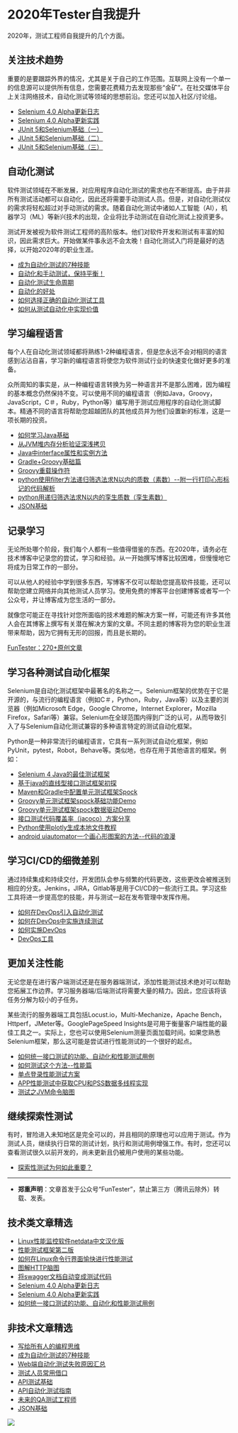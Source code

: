 # 2020年Tester自我提升



2020年，测试工程师自我提升的几个方面。

## 关注技术趋势

重要的是要跟踪外界的情况，尤其是关于自己的工作范围。互联网上没有一个单一的信息源可以提供所有信息，您需要花费精力去发现那些“金矿”。在社交媒体平台上关注网络技术，自动化测试等领域的思想前沿。您还可以加入社区/讨论组。

- [Selenium 4.0 Alpha更新日志](https://mp.weixin.qq.com/s/tU7sm-pcbpRNwDU9D3OVTQ)
- [Selenium 4.0 Alpha更新实践](https://mp.weixin.qq.com/s/yT9wpO5o5aWBUus494TIHw)
- [JUnit 5和Selenium基础（一）](https://mp.weixin.qq.com/s/ehBRf7st-OxeuvI_0yW3OQ)
- [JUnit 5和Selenium基础（二）](https://mp.weixin.qq.com/s/Gt82cPmS2iX-DhKXTXiy8g)
- [JUnit 5和Selenium基础（三）](https://mp.weixin.qq.com/s/8YkonXTYgAV5-pLs9yEAVw)

## 自动化测试

软件测试领域在不断发展，对应用程序自动化测试的需求也在不断提高。由于并非所有测试活动都可以自动化，因此还将需要手动测试人员。但是，对自动化测试仪的需求将轻松超过对手动测试的需求。随着自动化测试中诸如人工智能（AI），机器学习（ML）等新兴技术的出现，企业将比手动测试在自动化测试上投资更多。

测试开发被视为软件测试工程师的高阶版本。他们对软件开发和测试有丰富的知识，因此需求巨大。开始做某件事永远不会太晚！自动化测试入门将是最好的选择，以开始2020年的职业生涯。

- [成为自动化测试的7种技能](https://mp.weixin.qq.com/s/e-HAGMO0JLR7VBBWLvk0dQ)
- [自动化和手动测试，保持平衡！](https://mp.weixin.qq.com/s/mMr_4C98W_FOkks2i2TiCg)
- [自动化测试生命周期](https://mp.weixin.qq.com/s/SH-vb2RagYQ3sfCY8QM5ew)
- [自动化的好处](https://mp.weixin.qq.com/s/7MpWQhtozaTrlUMo1oRSBg)
- [如何选择正确的自动化测试工具](https://mp.weixin.qq.com/s/_Ee78UW9CxRpV5MoTrfgCQ)
- [如何从测试自动化中实现价值](https://mp.weixin.qq.com/s/dj-sJvGjvFMYANfhIVo8jw)

## 学习编程语言

每个人在自动化测试领域都将熟练1-2种编程语言，但是您永远不会对相同的语言感到沾沾自喜，学习新的编程语言将使您为软件测试行业的快速变化做好更多的准备。

众所周知的事实是，从一种编程语言转换为另一种语言并不是那么困难，因为编程的基本概念仍然保持不变。可以使用不同的编程语言（例如Java，Groovy，JavaScript，C＃，Ruby，Python等）编写用于测试应用程序的自动化测试脚本。精通不同的语言将帮助您超越团队的其他成员并为他们设置新的标准，这是一项长期的投资。

- [如何学习Java基础](https://mp.weixin.qq.com/s/FCPStkYoJF67NYln4Lc6xg)
- [从JVM堆内存分析验证深浅拷贝](https://mp.weixin.qq.com/s/SdYDnoau1rjjvPC2SUymBg)
- [Java中interface属性和实例方法](https://mp.weixin.qq.com/s/vrKkM6522tgw3v_cL7R8HA)
- [Gradle+Groovy基础篇](https://mp.weixin.qq.com/s/c2j7G-PoNtAB3oYYDUhCGw)
- [Groovy重载操作符](https://mp.weixin.qq.com/s/4jW06Q4_vjFR9DovRTTuHg)
- [python使用filter方法递归筛选法求N以内的质数（素数）--附一行打印心形标记的代码解析](https://mp.weixin.qq.com/s/D8RfpdIi8smCL8TAzBcNpA)
- [python用递归筛选法求N以内的孪生质数（孪生素数）](https://mp.weixin.qq.com/s/rVY2pTl8So11WCvA9GrFbA)
- [JSON基础](https://mp.weixin.qq.com/s/tnQmAFfFbRloYp8J9TYurw)

## 记录学习

无论所处哪个阶段，我们每个人都有一些值得借鉴的东西。在2020年，请务必在技术博客中记录您的尝试，学习和经验。从一开始撰写博客比较困难，但慢慢地它将成为日常工作的一部分。

可以从他人的经验中学到很多东西，写博客不仅可以帮助您提高软件技能，还可以帮助您建立网络并向其他测试人员学习。使用免费的博客平台创建博客或者写一个公众号，并让博客成为您生活的一部分。

就像您可能正在寻找针对您所面临的技术难题的解决方案一样，可能还有许多其他人会在其博客上撰写有关潜在解决方案的文章。不同主题的博客将为您的职业生涯带来帮助，因为它拥有无形的回报，而且是长期的。

[FunTester：270+原创文章](https://mp.weixin.qq.com/s/PKOYsQQEjO9UUKyzWSC96g)

## 学习各种测试自动化框架

Selenium是自动化测试框架中最著名的名称之一。Selenium框架的优势在于它是开源的，与流行的编程语言（例如C＃，Python，Ruby，Java等）以及主要的浏览器（例如Microsoft Edge，Google Chrome，Internet Explorer，Mozilla Firefox，Safari等）兼容。Selenium在全球范围内得到广泛的认可，从而导致引入了与Selenium自动化测试兼容的多种语言特定的测试自动化框架。

Python是一种非常流行的编程语言，它具有一系列测试自动化框架，例如PyUnit，pytest，Robot，Behave等。类似地，也存在用于其他语言的框架。例如：

- [Selenium 4 Java的最佳测试框架](https://mp.weixin.qq.com/s/MlNyv-kb03gRTcYllxUreA)
- [基于java的直线型接口测试框架初探](https://mp.weixin.qq.com/s/xhg4exdb1G18-nG5E7exkQ)
- [Maven和Gradle中配置单元测试框架Spock](https://mp.weixin.qq.com/s/kL5keijAAZwmq_DO1NDBtw)
- [Groovy单元测试框架spock基础功能Demo](https://mp.weixin.qq.com/s/fQCyIyeQANbu2YP2ML6_8Q)
- [Groovy单元测试框架spock数据驱动Demo](https://mp.weixin.qq.com/s/uCAB7Mxt1JZW229aKp-uVQ)
- [接口测试代码覆盖率（jacoco）方案分享](https://mp.weixin.qq.com/s/D73Sq6NLjeRKN8aCpGLOjQ)
- [Python使用plotly生成本地文件教程](https://mp.weixin.qq.com/s/4dJdIP-g3fF40vX7S31jNg)
- [android uiautomator一个画心形图案的方法--代码的浪漫](https://mp.weixin.qq.com/s/byfAKHxD2i83VHnuaNgIZA)

## 学习CI/CD的细微差别

通过持续集成和持续交付，开发团队会参与频繁的代码更改，这些更改会被推送到相应的分支。Jenkins，JIRA，Gitlab等是用于CI/CD的一些流行工具。学习这些工具将进一步提高您的技能，并与测试一起在发布管理中发挥作用。

- [如何在DevOps引入自动化测试](https://mp.weixin.qq.com/s/MclK3VvMN1dsiXXJO8g7ig)
- [如何在DevOps中实施连续测试](https://mp.weixin.qq.com/s/snPXkH6WEZ2kteYP_-c5_g)
- [如何实施DevOps](https://mp.weixin.qq.com/s/UPIL942eOKR1bY0mbC-42w)
- [DevOps工具](https://mp.weixin.qq.com/s/4r8FoxQyYZ5naowML5Cw-Q)


## 更加关注性能

无论您是在进行客户端测试还是在服务器端测试，添加性能测试技术绝对可以帮助您拓展工作边界。学习服务器端/后端测试将需要大量的精力。因此，您应该将该任务分解为较小的子任务。

某些流行的服务器端工具包括Locust.io，Multi-Mechanize，Apache Bench，Httperf，JMeter等。GooglePageSpeed Insights是可用于衡量客户端性能的最佳工具之一。实际上，您也可以使用Selenium测量页面加载时间。如果您熟悉Selenium框架，那么这可能是尝试进行性能测试的一个很好的起点。

- [如何统一接口测试的功能、自动化和性能测试用例](https://mp.weixin.qq.com/s/1xqtXNVw7BdUa03nVcsMTg)
- [如何测试这个方法--性能篇](https://mp.weixin.qq.com/s/QXl9_9Bj5c191oxkXmByUA)
- [单点登录性能测试方案](https://mp.weixin.qq.com/s/sv8FnvIq44dFEq63LpOD2A)
- [APP性能测试中获取CPU和PSS数据多线程实现](https://mp.weixin.qq.com/s/NiJSZ8VxpdnarbDJjcJziA)
- [测试之JVM命令脑图](https://mp.weixin.qq.com/s/qprqyv0j3SCvGw1HMjbaMQ)

## 继续探索性测试

有时，冒险进入未知地区是完全可以的，并且相同的原理也可以应用于测试。作为测试人员，继续执行日常的测试计划，执行和测试用例增强工作。有时，您还可以查看测试很久以前开发的，尚未更新且仍被用户使用的某些功能。

- [探索性测试为何如此重要？](https://mp.weixin.qq.com/s/nebHPfKbCO0f-G24qCh9wA)

---
* **郑重声明**：文章首发于公众号“FunTester”，禁止第三方（腾讯云除外）转载、发表。

## 技术类文章精选

- [Linux性能监控软件netdata中文汉化版](https://mp.weixin.qq.com/s/fdXtK-5WwKnxjLZdyg6-nA)
- [性能测试框架第二版](https://mp.weixin.qq.com/s/JPyGQ2DRC6EVBmZkxAoVWA)
- [如何在Linux命令行界面愉快进行性能测试](https://mp.weixin.qq.com/s/fwGqBe1SpA2V0lPfAOd04Q)
- [图解HTTP脑图](https://mp.weixin.qq.com/s/100Vm8FVEuXs0x6rDGTipw)
- [将swagger文档自动变成测试代码](https://mp.weixin.qq.com/s/SY8mVenj0zMe5b47GS9VSQ)
 - [Selenium 4.0 Alpha更新日志](https://mp.weixin.qq.com/s/tU7sm-pcbpRNwDU9D3OVTQ)
- [Selenium 4.0 Alpha更新实践](https://mp.weixin.qq.com/s/yT9wpO5o5aWBUus494TIHw)
- [如何统一接口测试的功能、自动化和性能测试用例](https://mp.weixin.qq.com/s/1xqtXNVw7BdUa03nVcsMTg)

## 非技术文章精选

- [写给所有人的编程思维](https://mp.weixin.qq.com/s/Oj33UCnYfbUgzsBzEm2GPQ)
- [成为自动化测试的7种技能](https://mp.weixin.qq.com/s/e-HAGMO0JLR7VBBWLvk0dQ)
- [Web端自动化测试失败原因汇总](https://mp.weixin.qq.com/s/qzFth-Q9e8MTms1M8L5TyA)
- [测试人员常用借口](https://mp.weixin.qq.com/s/0k_Ciud2sOpRb5PPiVzECw)
- [API测试基础](https://mp.weixin.qq.com/s/bkbUEa9CF21xMYSlhPcULw)
- [API自动化测试指南](https://mp.weixin.qq.com/s/uy_Vn_ZVUEu3YAI1gW2T_A)
- [未来的QA测试工程师](https://mp.weixin.qq.com/s/ngL4sbEjZm7OFAyyWyQ3nQ)
- [JSON基础](https://mp.weixin.qq.com/s/tnQmAFfFbRloYp8J9TYurw)


![](https://mmbiz.qpic.cn/mmbiz_jpg/13eN86FKXzCMW6WN4Wch71qNtGQvxLRSGejZpr37OWa7CDYg5e4ZeanaGWuBgRAX3jicJNIhcyyZPXbKByXcl7w/640?wx_fmt=jpeg&tp=webp&wxfrom=5&wx_lazy=1&wx_co=1)
